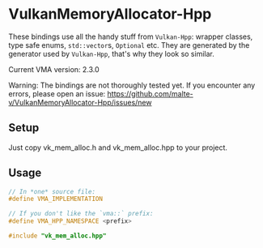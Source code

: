 # VulkanMemoryAllocator-Hpp
These bindings use all the handy stuff from `Vulkan-Hpp`: wrapper classes, type safe enums, `std::vector`s, `Optional` etc. They are generated by the generator used by `Vulkan-Hpp`, that's why they look so similar.

Current VMA version: 2.3.0

Warning: The bindings are not thoroughly tested yet. If you encounter any errors, please open an issue: https://github.com/malte-v/VulkanMemoryAllocator-Hpp/issues/new

Setup
--
Just copy vk_mem_alloc.h and vk_mem_alloc.hpp to your project.

Usage
--
```c++
// In *one* source file:
#define VMA_IMPLEMENTATION

// If you don't like the `vma::` prefix:
#define VMA_HPP_NAMESPACE <prefix>

#include "vk_mem_alloc.hpp"
```
